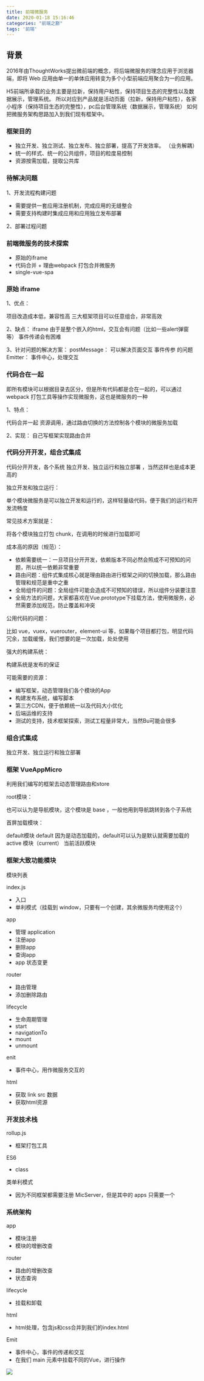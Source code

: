 ```yaml
---
title: 前端微服务
date: 2020-01-18 15:16:46
categories: "前端之巅"
tags: '前端'
---
```


## 背景

2016年由ThoughtWorks提出微前端的概念，将后端微服务的理念应用于浏览器端，即将 Web 应用由单一的单体应用转变为多个小型前端应用聚合为一的应用。

H5前端所承载的业务主要是拉新，保持用户粘性，保持项目生态的完整性以及数据展示，管理系统。
所以对应到产品就是活动页面（拉新，保持用户粘性），各家小程序（保持项目生态的完整性），pc后台管理系统（数据展示，管理系统）
如何把微服务架构思路加入到我们现有框架中。

### 框架目的

- 独立开发、独立测试、独立发布、独立部署，提高了开发效率。 （业务解耦）
- 统一的样式、统一的公共组件，项目的粒度易控制
- 资源按需加载，提取公共库

### 待解决问题

1、开发流程构建问题

- 需要提供一套应用注册机制，完成应用的无缝整合
- 需要支持构建时集成应用和应用独立发布部署

2、部署过程问题

### 前端微服务的技术探索

- 原始的iframe
- 代码合并 + 理由webpack 打包合并微服务
- single-vue-spa

### 原始 iframe

1、优点：

项目改造成本低，兼容性高
三大框架项目可以任意组合，非常高效

2、缺点：
iframe 由于是整个嵌入的html，交互会有问题（比如一些alert弹窗等）
事件传递会有困难

3、针对问题的解决方案：
postMessage：
可以解决页面交互 事件传参 的问题
Emitter：
事件中心，处理交互

### 代码合在一起

即所有模块可以根据目录去区分，但是所有代码都是合在一起的，可以通过 webpack 打包工具等操作实现微服务，这也是微服务的一种

1、特点：

代码合并一起
资源调用，通过路由切换的方法控制各个模块的微服务加载

2、实现：
自己写框架实现路由合并

### 代码分开开发，组合式集成

代码分开开发，各个系统 独立开发、独立运行和独立部署 ，当然这样也是成本更高的

独立开发和独立运行：

单个模块微服务是可以独立开发和运行的，这样轻量级代码，便于我们的运行和开发流畅度

常见技术方案就是：

将各个模块独立打包 chunk，在调用的时候进行加载即可

成本高的原因（规范）：

- 依赖需要统一：一旦项目分开开发，依赖版本不同必然会照成不可预知的问题，所以统一依赖非常重要
- 路由问题：组件式集成核心就是理由路由进行框架之间的切换加载，那么路由管理和规范是重中之重
- 全局组件的问题：全局组件可能会造成不可预知的错误，所以组件分装要注意
- 全局方法的问题，大家都喜欢在Vue.prototype下挂载方法，使用微服务，必然需要添加规范，防止覆盖和冲突

公用代码的问题：

比如 vue，vuex，vuerouter，element-ui 等，如果每个项目都打包，明显代码冗余，加载缓慢，我们想要的是一次加载，处处使用

强大的构建系统：

构建系统是发布的保证

可能需要的资源：

- 编写框架，动态管理我们各个模块的App
- 构建发布系统，编写脚本
- 第三方CDN，便于依赖统一以及代码大小优化
- 后端运维的支持
- 测试的支持，技术框架探索，测试工程量非常大，当然Bu可能会很多

### 组合式集成

独立开发、独立运行和独立部署

### 框架 VueAppMicro

利用我们编写的框架去动态管理路由和store

root模块：

也可以认为是导航模块，这个模块是 base ，一般他用到导航跳转到各个子系统

首屏加载模块：

default模块
default 因为是动态加载的，default可以认为是默认就需要加载的
active 模块（current）
当前活跃模块

### 框架大致功能模块


模块列表

index.js

- 入口
- 单利模式（挂载到 window，只要有一个创建，其余微服务均使用这个）

app 

- 管理 application
- 注册app
- 删除app
- 查询app
- app 状态变更

router

- 路由管理
- 添加删除路由

lifecycle

- 生命周期管理
- start
- navigationTo
- mount
- unmount

enit

- 事件中心，用作微服务交互的

html

- 获取 link src 数据
- 获取html资源

### 开发技术栈

rollup.js

- 框架打包工具

ES6

- class

类单利模式

- 因为不同框架都需要注册 MicServer，但是其中的 apps 只需要一个

### 系统架构

app

- 模块注册
- 模块的增删改查

router

- 路由的增删改查
- 状态查询

lifecycle

- 挂载和卸载

html

- html处理，包含js和css合并到我们的index.html

Emit

- 事件中心，事件的传递和交互
- 在我们 main 元素中挂载不同的Vue，进行操作

<img src="http://missxiaolin.com/desc.png">




